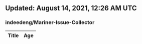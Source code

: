 ## Updated: August 14, 2021, 12:26 AM UTC


### indeedeng/Mariner-Issue-Collector
|**Title**|**Age**|
|:----|:----|